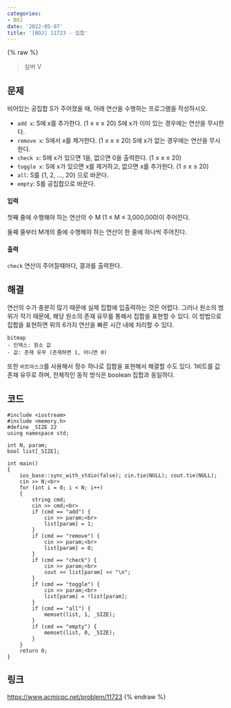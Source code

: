 ```yaml
---
categories:
- BOJ
date: '2022-05-07'
title: '[BOJ] 11723 - 집합'
---
```


{% raw %}
> 실버 V<br>

## 문제
비어있는 공집합 S가 주어졌을 때, 아래 연산을 수행하는 프로그램을 작성하시오.

-   `add x`: S에 x를 추가한다. (1 ≤ x ≤ 20) S에 x가 이미 있는 경우에는 연산을 무시한다.
-   `remove x`: S에서 x를 제거한다. (1 ≤ x ≤ 20) S에 x가 없는 경우에는 연산을 무시한다.
-   `check x`: S에 x가 있으면 1을, 없으면 0을 출력한다. (1 ≤ x ≤ 20)
-   `toggle x`: S에 x가 있으면 x를 제거하고, 없으면 x를 추가한다. (1 ≤ x ≤ 20)
-   `all`: S를 {1, 2, ..., 20} 으로 바꾼다.
-   `empty`: S를 공집합으로 바꾼다.

#### 입력
첫째 줄에 수행해야 하는 연산의 수 M (1 ≤ M ≤ 3,000,000)이 주어진다.

둘째 줄부터 M개의 줄에 수행해야 하는 연산이 한 줄에 하나씩 주어진다.

#### 출력
`check`  연산이 주어질때마다, 결과를 출력한다.

## 해결
연산의 수가 충분히 많기 때문에 실제 집합에 입출력하는 것은 어렵다. 그러나 원소의 범위가 작기 때문에, 해당 원소의 존재 유무를 통해서 집합을 표현할 수 있다. 이 방법으로 집합을 표현하면 위의 6가지 연산을 빠른 시간 내에 처리할 수 있다. 

```
bitmap
- 인덱스: 원소 값
- 값: 존재 유무 (존재하면 1, 아니면 0)
```

또한 `비트마스크`를 사용해서 정수 하나로 집합을 표현해서 해결할 수도 있다. 1비트를 값 존재 유무로 하며, 전체적인 동작 방식은 boolean 집합과 동일하다.

## 코드
```
#include <iostream>
#include <memory.h>
#define _SIZE 22
using namespace std;

int N, param;
bool list[_SIZE];

int main()
{
	ios_base::sync_with_stdio(false); cin.tie(NULL); cout.tie(NULL);
	cin >> N;<br>
	for (int i = 0; i < N; i++)
	{
		string cmd;
		cin >> cmd;<br>
		if (cmd == "add") {
			cin >> param;<br>
			list[param] = 1;
		}
		if (cmd == "remove") {
			cin >> param;<br>
			list[param] = 0;
		}
		if (cmd == "check") {
			cin >> param;<br>
			cout << list[param] << "\n";
		}
		if (cmd == "toggle") {
			cin >> param;<br>
			list[param] = !list[param];
		}
		if (cmd == "all") {
			memset(list, 1, _SIZE);
		}
		if (cmd == "empty") {
			memset(list, 0, _SIZE);
		}
	}
	return 0;
}
```

## 링크
https://www.acmicpc.net/problem/11723
{% endraw %}